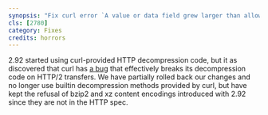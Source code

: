 ```yaml
---
synopsis: "Fix curl error `A value or data field grew larger than allowed`"
cls: [2780]
category: Fixes
credits: horrors
---
```


2.92 started using curl-provided HTTP decompression code, but it as discovered
that curl has [a bug] that effectively breaks its decompression code on HTTP/2
transfers. We have partially rolled back our changes and no longer use builtin
decompression methods provided by curl, but have kept the refusal of bzip2 and
xz content encodings introduced with 2.92 since they are not in the HTTP spec.

[a bug]: https://git.lix.systems/lix-project/lix/issues/662
